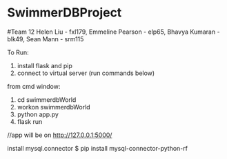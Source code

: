 # SwimmerDBProject

#Team 12 
Helen Liu - fxl179, 
Emmeline Pearson - elp65,
Bhavya Kumaran - blk49, 
Sean Mann - srm115

To Run: 
1. install flask and pip 
2. connect to virtual server (run commands below) 

from cmd window: 
  1. cd swimmerdbWorld 
  2. workon swimmerdbWorld
  3. python app.py
  4. flask run
  
//app will be on http://127.0.0.1:5000/

install mysql.connector
$ pip install mysql-connector-python-rf
